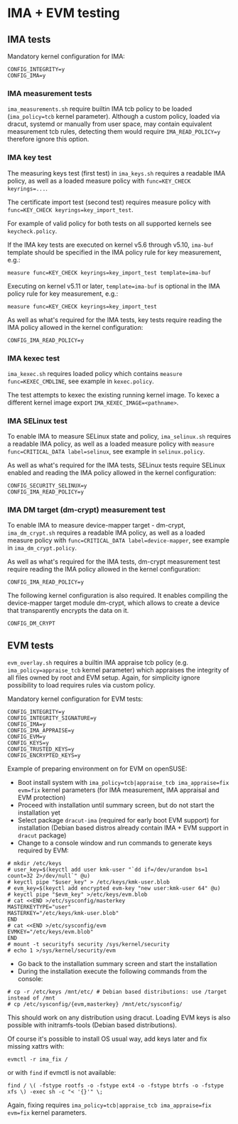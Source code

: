 # IMA + EVM testing

## IMA tests

Mandatory kernel configuration for IMA:
```
CONFIG_INTEGRITY=y
CONFIG_IMA=y
```

### IMA measurement tests
`ima_measurements.sh` require builtin IMA tcb policy to be loaded
(`ima_policy=tcb` kernel parameter).
Although a custom policy, loaded via dracut, systemd or manually from user
space, may contain equivalent measurement tcb rules, detecting them would
require `IMA_READ_POLICY=y` therefore ignore this option.

### IMA key test
The measuring keys test (first test) in `ima_keys.sh` requires a readable IMA
policy, as well as a loaded measure policy with `func=KEY_CHECK keyrings=...`.

The certificate import test (second test) requires measure policy with
`func=KEY_CHECK keyrings=key_import_test`.

For example of valid policy for both tests on all supported kernels see `keycheck.policy`.

If the IMA key tests are executed on kernel v5.6 through v5.10,
`ima-buf` template should be specified in the IMA policy rule for
key measurement, e.g.:
```
measure func=KEY_CHECK keyrings=key_import_test template=ima-buf
```

Executing on kernel v5.11 or later, `template=ima-buf` is optional in the IMA
policy rule for key measurement, e.g.:
```
measure func=KEY_CHECK keyrings=key_import_test
```

As well as what's required for the IMA tests, key tests require reading the IMA
policy allowed in the kernel configuration:
```
CONFIG_IMA_READ_POLICY=y
```

### IMA kexec test

`ima_kexec.sh` requires loaded policy which contains `measure func=KEXEC_CMDLINE`,
see example in `kexec.policy`.

The test attempts to kexec the existing running kernel image.
To kexec a different kernel image export `IMA_KEXEC_IMAGE=<pathname>`.

### IMA SELinux test

To enable IMA to measure SELinux state and policy, `ima_selinux.sh`
requires a readable IMA policy, as well as a loaded measure policy with
`measure func=CRITICAL_DATA label=selinux`,
see example in `selinux.policy`.

As well as what's required for the IMA tests, SELinux tests require SELinux enabled
and reading the IMA policy allowed in the kernel configuration:
```
CONFIG_SECURITY_SELINUX=y
CONFIG_IMA_READ_POLICY=y
```

### IMA DM target (dm-crypt) measurement test

To enable IMA to measure device-mapper target - dm-crypt,
`ima_dm_crypt.sh` requires a readable IMA policy, as well as
a loaded measure policy with `func=CRITICAL_DATA label=device-mapper`,
see example in `ima_dm_crypt.policy`.

As well as what's required for the IMA tests, dm-crypt measurement test require
reading the IMA policy allowed in the kernel configuration:
```
CONFIG_IMA_READ_POLICY=y
```

The following kernel configuration is also required. It enables compiling
the device-mapper target module dm-crypt, which allows to create a device
that transparently encrypts the data on it.
```
CONFIG_DM_CRYPT
```

## EVM tests

`evm_overlay.sh` requires a builtin IMA appraise tcb policy (e.g. `ima_policy=appraise_tcb`
kernel parameter) which appraises the integrity of all files owned by root and EVM setup.
Again, for simplicity ignore possibility to load requires rules via custom policy.

Mandatory kernel configuration for EVM tests:
```
CONFIG_INTEGRITY=y
CONFIG_INTEGRITY_SIGNATURE=y
CONFIG_IMA=y
CONFIG_IMA_APPRAISE=y
CONFIG_EVM=y
CONFIG_KEYS=y
CONFIG_TRUSTED_KEYS=y
CONFIG_ENCRYPTED_KEYS=y
```

Example of preparing environment on for EVM on openSUSE:

* Boot install system with `ima_policy=tcb|appraise_tcb ima_appraise=fix evm=fix` kernel parameters
  (for IMA measurement, IMA appraisal and EVM protection)
* Proceed with installation until summary screen, but do not start the installation yet
* Select package `dracut-ima` (required for early boot EVM support) for installation
  (Debian based distros already contain IMA + EVM support in `dracut` package)
* Change to a console window and run commands to generate keys required by EVM:
```
# mkdir /etc/keys
# user_key=$(keyctl add user kmk-user "`dd if=/dev/urandom bs=1 count=32 2>/dev/null`" @u)
# keyctl pipe "$user_key" > /etc/keys/kmk-user.blob
# evm_key=$(keyctl add encrypted evm-key "new user:kmk-user 64" @u)
# keyctl pipe "$evm_key" >/etc/keys/evm.blob
# cat <<END >/etc/sysconfig/masterkey
MASTERKEYTYPE="user"
MASTERKEY="/etc/keys/kmk-user.blob"
END
# cat <<END >/etc/sysconfig/evm
EVMKEY="/etc/keys/evm.blob"
END
# mount -t securityfs security /sys/kernel/security
# echo 1 >/sys/kernel/security/evm
```

* Go back to the installation summary screen and start the installation
* During the installation execute the following commands from the console:
```
# cp -r /etc/keys /mnt/etc/ # Debian based distributions: use /target instead of /mnt
# cp /etc/sysconfig/{evm,masterkey} /mnt/etc/sysconfig/
```

This should work on any distribution using dracut.
Loading EVM keys is also possible with initramfs-tools (Debian based distributions).

Of course it's possible to install OS usual way, add keys later and fix missing xattrs with:
```
evmctl -r ima_fix /
```

or with `find` if evmctl is not available:
```
find / \( -fstype rootfs -o -fstype ext4 -o -fstype btrfs -o -fstype xfs \) -exec sh -c "< '{}'" \;
```
Again, fixing requires `ima_policy=tcb|appraise_tcb ima_appraise=fix evm=fix` kernel parameters.
